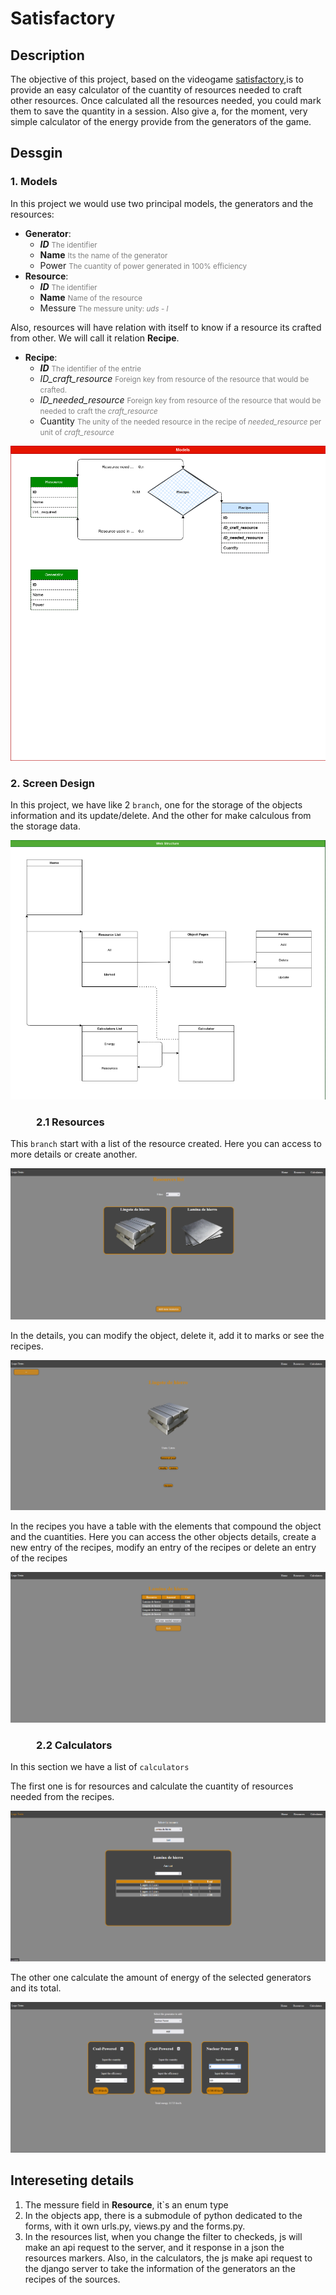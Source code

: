 # Satisfactory

## Description 
The objective of this project, based on the videogame [satisfactory](https://www.satisfactorygame.com/),is to provide an easy calculator of the cuantity of resources needed to craft other resources.
Once calculated all the resources needed, you could mark them to save the quantity in a session.
Also give a, for the moment, very simple calculator of the energy provide from the generators of the game.

## Dessgin


### 1. Models
In this project we would use two principal models, the generators and the resources:  
- **Generator**:
   - ***ID*** <small style="color:gray">The identifier</small>
   - **Name** <small style="color:gray">Its the name of the generator</small>
   - Power <small style="color:gray">The cuantity of power generated in 100% efficiency</small>
- **Resource**: 
   - ***ID*** <small style="color:gray">The identifier</small>
   - **Name** <small style="color:gray">Name of the resource</small>
   - Messure <small style="color:gray">The messure unity: *uds* - *l* </small>
  
Also, resources will have relation with itself to know if a resource its crafted from other. We will call it relation **Recipe**.

- **Recipe**:
  - ***ID*** <small style="color:gray">The identifier of the entrie</small>
  - *ID_craft_resource* <small style="color:gray">Foreign key from resource of the resource that would be crafted.</small>
  - *ID_needed_resource* <small style="color:gray">Foreign key from resource of the resource that would be needed to craft the *craft_resource*</small>
  - Cuantity <small style="color:gray">The unity of the needed resource in the recipe of *needed_resource* per unit of *craft_resource*</small>
  

![image of the Models Relation](./design/modles.png)

### 2. Screen Design


In this project, we have like 2 `branch`, one for the storage of the objects information and its update/delete. And the other for make calculous from the storage data.


![Imagen of the screen design](./design/page.png)



### &ensp;&ensp;&ensp;&ensp;&ensp;2.1 Resources

This `branch` start with a list of the resource created. Here you can access to more details or create another.

![Imagen of the resource list](./media/resource_list.png)

In the details, you can modify the object, delete it, add it to marks or see the recipes.

![Imagen of the resource detail](./media/detail_resource.png)


In the recipes you have a table with the elements that compound the object and the cuantities. Here you can access the other objects details, create a new entry of the recipes, modify an entry of the recipes or delete an entry of the recipes

![Imagen of the resource recipes](./media/recipes.png)



### &ensp;&ensp;&ensp;&ensp;&ensp;2.2 Calculators 

In this section we have a list of `calculators`

The first one is for resources and calculate the cuantity of resources needed from the recipes.

![Imagen of the resource calculator](./media/resource_calculator.png)

The other one calculate the amount of energy of the selected generators and its total.

![Imagen of the generators calculator](./media/generator_calcularor.png)

## Intereseting details

1. The messure field in **Resource**, it`s an enum type
2. In the objects app, there is a submodule of python dedicated to the forms, with it own urls.py, views.py and the forms.py.
3. In the resources list, when you change the filter to checkeds, js will make an api request to the server, and it response in a json the resources markers. Also, in the calculators, the js make api request to the django server to take the information of the generators an the recipes of the sources.